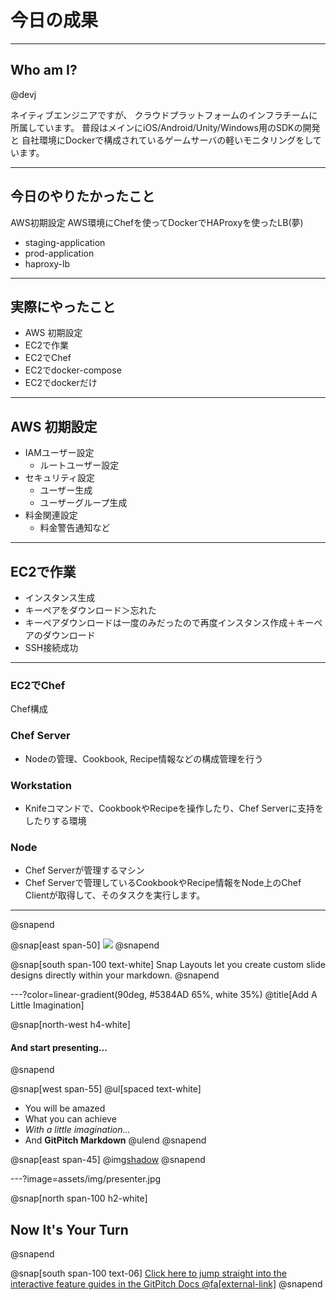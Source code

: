 # 今日の成果

---

## Who am I?

@devj

ネイティブエンジニアですが、
クラウドプラットフォームのインフラチームに所属しています。
普段はメインにiOS/Android/Unity/Windows用のSDKの開発と
自社環境にDockerで構成されているゲームサーバの軽いモニタリングをしています。

---
## 今日のやりたかったこと

AWS初期設定
AWS環境にChefを使ってDockerでHAProxyを使ったLB(夢)
 - staging-application
 - prod-application
 - haproxy-lb

---

## 実際にやったこと

 - AWS 初期設定
 - EC2で作業
 - EC2でChef
 - EC2でdocker-compose
 - EC2でdockerだけ

---

## AWS 初期設定

 - IAMユーザー設定
   - ルートユーザー設定
 - セキュリティ設定
   - ユーザー生成
   - ユーザーグループ生成
 - 料金関連設定
   - 料金警告通知など

---

## EC2で作業

 - インスタンス生成
 - キーペアをダウンロード＞忘れた
 - キーペアダウンロードは一度のみだったので再度インスタンス作成＋キーペアのダウンロード
 - SSH接続成功

---

### EC2でChef

Chef構成

### Chef Server
 - Nodeの管理、Cookbook, Recipe情報などの構成管理を行う
### Workstation
 - Knifeコマンドで、CookbookやRecipeを操作したり、Chef Serverに支持をしたりする環境
### Node
 - Chef Serverが管理するマシン
 - Chef Serverで管理しているCookbookやRecipe情報をNode上のChef Clientが取得して、そのタスクを実行します。

---

@snapend

@snap[east span-50]
![](assets/img/presentation.png)
@snapend

@snap[south span-100 text-white]
Snap Layouts let you create custom slide designs directly within your markdown.
@snapend

---?color=linear-gradient(90deg, #5384AD 65%, white 35%)
@title[Add A Little Imagination]

@snap[north-west h4-white]
#### And start presenting...
@snapend

@snap[west span-55]
@ul[spaced text-white]
- You will be amazed
- What you can achieve
- *With a little imagination...*
- And **GitPitch Markdown**
@ulend
@snapend

@snap[east span-45]
@img[shadow](assets/img/conference.png)
@snapend

---?image=assets/img/presenter.jpg

@snap[north span-100 h2-white]
## Now It's Your Turn
@snapend

@snap[south span-100 text-06]
[Click here to jump straight into the interactive feature guides in the GitPitch Docs @fa[external-link]](https://gitpitch.com/docs/getting-started/tutorial/)
@snapend
